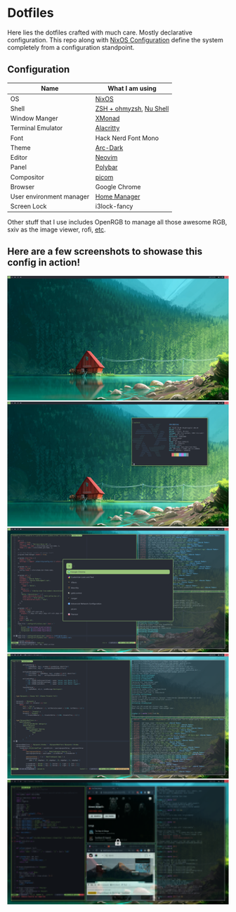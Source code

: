 # Dotfiles

Here lies the dotfiles crafted with much care. Mostly declarative configuration.
This repo along with [NixOS Configuration](https://github.com/sherubthakur/NixOS-configuration)
define the system completely from a configuration standpoint.

## Configuration

| Name                     | What I am using                                                         |
|--------------------------|-------------------------------------------------------------------------|
| OS                       | [NixOS](https://nixos.org/)                                             |
| Shell                    | [ZSH + ohmyzsh](https://ohmyz.sh/), [Nu Shell](https://www.nushell.sh/) |
| Window Manger            | [XMonad](https://xmonad.org/)                                           |
| Terminal Emulator        | [Alacritty](https://github.com/alacritty/alacritty)                     |
| Font                     | Hack Nerd Font Mono                                                     |
| Theme                    | [Arc-Dark](https://github.com/horst3180/arc-theme)                      |
| Editor                   | [Neovim](https://neovim.io/)                                            |
| Panel                    | [Polybar](https://github.com/polybar/polybar)                           |
| Compositor               | [picom](https://github.com/yshui/picom)                                 |
| Browser                  | Google Chrome                                                           |
| User environment manager | [Home Manager](https://github.com/nix-community/home-manager)           |
| Screen Lock              | i3lock-fancy                                                            |

Other stuff that I use includes OpenRGB to manage all those awesome RGB,
sxiv as the image viewer, 
rofi,
[etc](./home.nix#L48-L161).

## Here are a few screenshots to showase this config in action!
![Wall](./screenshots/wallpaper.png?raw=true "Wallpaper")
![Sysinfo](./screenshots/sysinfo.png?raw=true "System Info")
![App Launcher](./screenshots/rofi-search.png?raw=true "App Launcher")
![Ricing](./screenshots/vim-xmonad-config-edit.png?raw=true "Ricing in progress")
![Locked](./screenshots/locked.png?raw=true "Locked")
